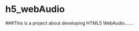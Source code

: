h5_webAudio
==============================================

###This is a project about developing HTML5 WebAudio.......


